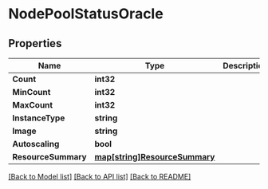 # NodePoolStatusOracle

## Properties
Name | Type | Description | Notes
------------ | ------------- | ------------- | -------------
**Count** | **int32** |  | [optional] 
**MinCount** | **int32** |  | [optional] 
**MaxCount** | **int32** |  | [optional] 
**InstanceType** | **string** |  | [optional] 
**Image** | **string** |  | [optional] 
**Autoscaling** | **bool** |  | [optional] 
**ResourceSummary** | [**map[string]ResourceSummary**](ResourceSummary.md) |  | [optional] 

[[Back to Model list]](../README.md#documentation-for-models) [[Back to API list]](../README.md#documentation-for-api-endpoints) [[Back to README]](../README.md)


